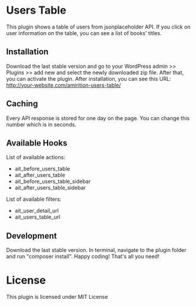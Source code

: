 # Users Table
This plugin shows a table of users from jsonplaceholder API. If you click on user information on the table, you can see a list of books' titles.
## Installation
Download the last stable version and go to your WordPress admin >> Plugins >> add new and select the newly downloaded zip file. After that, you can activate the plugin.
After installation, you can see this URL: http://your-website.com/amirition-users-table/

## Caching
Every API response is stored for one day on the page. You can change this number which is in seconds.
## Available Hooks
List of available actions:

- ait_before_users_table
- ait_after_users_table
- ait_before_users_table_sidebar
- ait_after_users_table_sidebar

List of available filters:

- ait_user_detail_url
- ait_users_table_url

## Development
Download the last stable version. In terminal, navigate to the plugin folder and run "composer install". Happy coding! That's all you need! 

# License 
This plugin is licensed under MIT License
